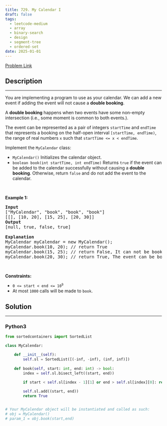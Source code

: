 ```yaml
---
title: 729. My Calendar I
draft: false
tags: 
  - leetcode-medium
  - array
  - binary-search
  - design
  - segment-tree
  - ordered-set
date: 2025-01-01
---
```


[Problem Link](https://leetcode.com/problems/my-calendar-i/)

## Description

---
<p>You are implementing a program to use as your calendar. We can add a new event if adding the event will not cause a <strong>double booking</strong>.</p>

<p>A <strong>double booking</strong> happens when two events have some non-empty intersection (i.e., some moment is common to both events.).</p>

<p>The event can be represented as a pair of integers <code>startTime</code> and <code>endTime</code> that represents a booking on the half-open interval <code>[startTime, endTime)</code>, the range of real numbers <code>x</code> such that <code>startTime &lt;= x &lt; endTime</code>.</p>

<p>Implement the <code>MyCalendar</code> class:</p>

<ul>
	<li><code>MyCalendar()</code> Initializes the calendar object.</li>
	<li><code>boolean book(int startTime, int endTime)</code> Returns <code>true</code> if the event can be added to the calendar successfully without causing a <strong>double booking</strong>. Otherwise, return <code>false</code> and do not add the event to the calendar.</li>
</ul>

<p>&nbsp;</p>
<p><strong class="example">Example 1:</strong></p>

<pre>
<strong>Input</strong>
[&quot;MyCalendar&quot;, &quot;book&quot;, &quot;book&quot;, &quot;book&quot;]
[[], [10, 20], [15, 25], [20, 30]]
<strong>Output</strong>
[null, true, false, true]

<strong>Explanation</strong>
MyCalendar myCalendar = new MyCalendar();
myCalendar.book(10, 20); // return True
myCalendar.book(15, 25); // return False, It can not be booked because time 15 is already booked by another event.
myCalendar.book(20, 30); // return True, The event can be booked, as the first event takes every time less than 20, but not including 20.</pre>

<p>&nbsp;</p>
<p><strong>Constraints:</strong></p>

<ul>
	<li><code>0 &lt;= start &lt; end &lt;= 10<sup>9</sup></code></li>
	<li>At most <code>1000</code> calls will be made to <code>book</code>.</li>
</ul>


## Solution

---
### Python3
``` py title='my-calendar-i'
from sortedcontainers import SortedList

class MyCalendar:

    def __init__(self):
        self.sl = SortedList([(-inf, -inf), (inf, inf)])
        
    def book(self, start: int, end: int) -> bool:
        index = self.sl.bisect_left((start, end))
        
        if start < self.sl[index - 1][1] or end > self.sl[index][0]: return False

        self.sl.add((start, end))    
        return True


# Your MyCalendar object will be instantiated and called as such:
# obj = MyCalendar()
# param_1 = obj.book(start,end)
```

